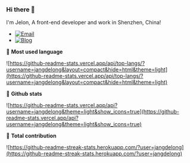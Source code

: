 ### Hi there 👋

<!--
**jangdelong/jangdelong** is a ✨ _special_ ✨ repository because its `README.md` (this file) appears on your GitHub profile.

Here are some ideas to get you started:

- 🔭 I’m currently working on ...
- 🌱 I’m currently learning ...
- 👯 I’m looking to collaborate on ...
- 🤔 I’m looking for help with ...
- 💬 Ask me about ...
- 📫 How to reach me: ...
- 😄 Pronouns: ...
- ⚡ Fun fact: ...
-->

I'm Jelon, A front-end developer and work in Shenzhen, China!

- [![Email](https://img.shields.io/badge/Email-jangdelong@qq.com-blue)](jangdelong@qq.com)
- [![Blog](https://img.shields.io/badge/Blog-https://jelon.info-orange)](https://jelon.info)

💬 **Most used language**

![https://github-readme-stats.vercel.app/api/top-langs/?username=jangdelong&layout=compact&hide=html&theme=light](https://github-readme-stats.vercel.app/api/top-langs/?username=jangdelong&layout=compact&hide=html&theme=light)

🌟 **Github stats**

![https://github-readme-stats.vercel.app/api?username=jangdelong&theme=light&show_icons=true](https://github-readme-stats.vercel.app/api?username=jangdelong&theme=light&show_icons=true)

🔭 **Total contribution**

![https://github-readme-streak-stats.herokuapp.com/?user=jangdelong](https://github-readme-streak-stats.herokuapp.com/?user=jangdelong)
